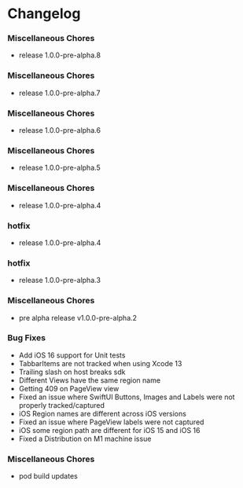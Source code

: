# Changelog


### Miscellaneous Chores

* release 1.0.0-pre-alpha.8 

### Miscellaneous Chores

* release 1.0.0-pre-alpha.7

### Miscellaneous Chores

* release 1.0.0-pre-alpha.6 

### Miscellaneous Chores

* release 1.0.0-pre-alpha.5

### Miscellaneous Chores

* release 1.0.0-pre-alpha.4

### hotfix

* release 1.0.0-pre-alpha.4 

### hotfix

* release 1.0.0-pre-alpha.3

### Miscellaneous Chores

* pre alpha release v1.0.0-pre-alpha.2

### Bug Fixes

* Add iOS 16 support for Unit tests
* TabbarItems are not tracked when using Xcode 13 
* Trailing slash on host breaks sdk 
* Different Views have the same region name 
* Getting 409 on PageView view 
* Fixed an issue where SwiftUI Buttons, Images and Labels were not properly tracked/captured
* iOS Region names are different across iOS versions 
* Fixed an issue where PageView labels were not captured 
* iOS some region path are different for iOS 15 and iOS 16
* Fixed a Distribution on M1 machine issue


### Miscellaneous Chores

* pod build updates
